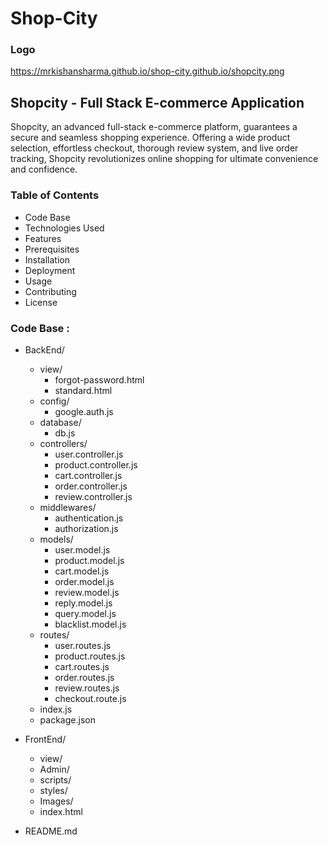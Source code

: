 # Shop-City

### Logo
https://mrkishansharma.github.io/shop-city.github.io/shopcity.png

## Shopcity - Full Stack E-commerce Application

Shopcity, an advanced full-stack e-commerce platform, guarantees a secure and seamless shopping experience. Offering a wide product selection, effortless checkout, thorough review system, and live order tracking, Shopcity revolutionizes online shopping for ultimate convenience and confidence.

### Table of Contents

  - Code Base
  - Technologies Used
  - Features
  - Prerequisites
  - Installation
  - Deployment
  - Usage
  - Contributing
  - License

### Code Base : 

 - BackEnd/
    - view/
        - forgot-password.html
        - standard.html
    - config/
       - google.auth.js
    - database/
        - db.js
    - controllers/
       - user.controller.js
       - product.controller.js
       - cart.controller.js
       - order.controller.js
       - review.controller.js
    - middlewares/
       - authentication.js
       - authorization.js
    - models/
       - user.model.js
       - product.model.js
       - cart.model.js
       - order.model.js
       - review.model.js
       - reply.model.js
       - query.model.js
       - blacklist.model.js
    - routes/
       - user.routes.js
       - product.routes.js
       - cart.routes.js
       - order.routes.js
       - review.routes.js
       - checkout.route.js
    - index.js
    - package.json
    
  -  FrontEnd/
     - view/
     - Admin/
     - scripts/
     - styles/
     - Images/
     - index.html
  - README.md
  
